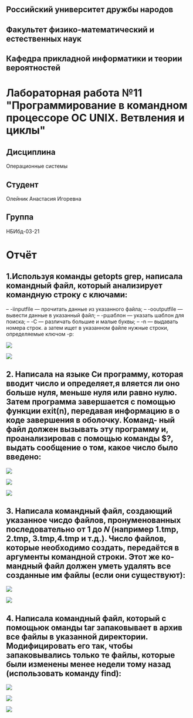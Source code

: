 ## Российский университет дружбы народов  
## Факультет физико-математический и естественных наук  
## Кафедра прикладной информатики и теории вероятностей

# Лабораторная работа №11 "Программирование в командном процессоре ОС UNIX. Ветвления и циклы" 

## Дисциплина
Операционные системы

## Студент
Олейник Анастасия Игоревна

## Группа
НБИбд-03-21

# Отчёт
## 1.Используя команды getopts grep, написала командный файл, который анализирует командную строку с ключами:
– -iinputfile — прочитать данные из указанного файла; – -ooutputfile — вывести данные в указанный файл;
– -pшаблон — указать шаблон для поиска;
– -C — различать большие и малые буквы;
– -n — выдавать номера строк.
а затем ищет в указанном файле нужные строки, определяемые ключом -p:

![](./Скриншоты/1.png)

![](./Скриншоты/2.png)

## 2. Написала на языке Си программу, которая вводит число и определяет,я вляется ли оно больше нуля, меньше нуля или равно нулю. Затем программа завершается с помощью функции exit(n), передавая информацию в о коде завершения в оболочку. Команд- ный файл должен вызывать эту программу и, проанализировав с помощью команды $?, выдать сообщение о том, какое число было введено:

![](./Скриншоты/3.png)

![](./Скриншоты/4.png)

![](./Скриншоты/5.png)

 ## 3. Написала командный файл, создающий указанное чисдо файлов, пронуменованных последовательно от 1 до 𝑁 (например 1.tmp, 2.tmp, 3.tmp,4.tmp и т.д.). Число файлов, которые необходимо создать, передаётся в аргументы командной строки. Этот же ко- мандный файл должен уметь удалять все созданные им файлы (если они существуют):

 ![](./Скриншоты/6.png)

![](./Скриншоты/7.png)

## 4. Написала командный файл, который с помощьюк оманды tar запаковывает в архив все файлы в указанной директории. Модифицировать его так, чтобы запаковывались только те файлы, которые были изменены менее недели тому назад (использовать команду find):

![](./Скриншоты/8.png)

![](./Скриншоты/9.png)

![](./Скриншоты/10.png)




